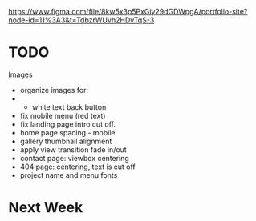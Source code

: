 https://www.figma.com/file/8kw5x3p5PxGiy29dGDWpgA/portfolio-site?node-id=11%3A3&t=TdbzrWUvh2HDvTqS-3

# TODO

Images

- organize images for:
- - white text back button
- fix mobile menu (red text)
- fix landing page intro cut off.
- home page spacing - mobile
- gallery thumbnail alignment
- apply view transition fade in/out
- contact page: viewbox centering
- 404 page: centering, text is cut off
- project name and menu fonts

# Next Week
